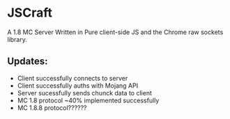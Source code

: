 JSCraft
=======

A 1.8 MC Server Written in Pure client-side JS and the Chrome raw sockets library.

Updates:
--------

* Client successfully connects to server
* Client successfully auths with Mojang API
* Server sucessfully sends chunck data to client
* MC 1.8 protocol ~40% implemented successfully
* MC 1.8.8 protocol??????

